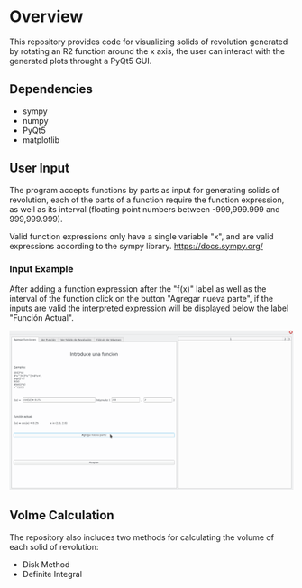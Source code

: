 # Overview

This repository provides code for visualizing solids of revolution generated
by rotating an R2 function around the x axis, the user can interact with the 
generated plots throught a PyQt5 GUI.


## Dependencies

* sympy
* numpy
* PyQt5
* matplotlib


## User Input

The program accepts functions by parts as input for generating solids of revolution, 
each of the parts of a function require the function expression, as well as its interval 
(floating point numbers between -999,999.999 and 999,999.999).

Valid function expressions only have a single variable "x", and are valid expressions according to the sympy library. 
https://docs.sympy.org/


### Input Example

After adding a function expression after the "f(x)" label as well as the interval of the function
click on the button "Agregar nueva parte", if the inputs are valid the interpreted expression will be
displayed below the label "Función Actual".

![alt text](https://github.com/LGuitron/SolidOfRevolutionVolume/blob/master/images/InputExample1.png)



## Volme Calculation

The repository also includes two methods for calculating the volume of each solid of revolution:
* Disk Method
* Definite Integral
